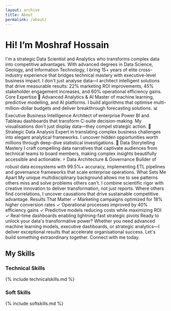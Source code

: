 ```yaml
---
layout: archive
title: About
permalink: /about/
---
```

# Hi! I’m Moshraf Hossain 
I'm a strategic Data Scientist and Analytics who transforms complex data into competitive advantages. With advanced degrees in Data Science, Geology, and Information Technology, I bring 15+ years of elite cross-industry experience that bridges technical mastery with executive-level business impact.
I don't just analyse data—I architect intelligent solutions that drive measurable results: 22% marketing ROI improvements, 45% stakeholder engagement increases, and 60% operational efficiency gains.
Core Expertise
🚀 Advanced Analytics & AI
Master of machine learning, predictive modelling, and AI platforms. I build algorithms that optimise multi-million-dollar budgets and deliver breakthrough forecasting solutions.
📊 Executive Business Intelligence
Architect of enterprise Power BI and Tableau dashboards that transform C-suite decision-making. My visualisations don't just display data—they compel strategic action.
🎯 Strategic Data Analysis
Expert in translating complex business challenges into elegant analytical frameworks. I uncover hidden opportunities worth millions through deep-dive statistical investigations.
🎨 Data Storytelling Mastery
I craft compelling data narratives that captivate audiences from technical teams to board members, making complex insights beautifully accessible and actionable.
⚡ Data Architecture & Governance
Builder of robust data ecosystems with 99.5%+ accuracy, implementing ETL pipelines and governance frameworks that scale enterprise operations.
What Sets Me Apart
My unique multidisciplinary background allows me to see patterns others miss and solve problems others can't. I combine scientific rigor with creative innovation to deliver transformation, not just reports. Where others find correlations, I uncover causations that drive sustainable competitive advantage.
Results That Matter
✓ Marketing campaigns optimized for 18% higher conversion rates
✓ Operational processes improved by 40% efficiency gains
✓ Predictive models reducing costs while maximizing ROI
✓ Real-time dashboards enabling lightning-fast strategic pivots
Ready to unlock your data's transformative power? Whether you need advanced machine learning models, executive dashboards, or strategic analytics—I deliver exceptional results that accelerate organisational success.
Let's build something extraordinary together. Connect with me today.


## My Skills
### Technical Skills

{% include technicalskills.md %}

### Soft Skills

{% include softskills.md %}